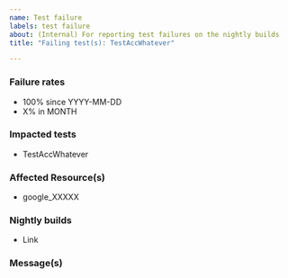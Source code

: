 ```yaml
---
name: Test failure
labels: test failure
about: (Internal) For reporting test failures on the nightly builds
title: "Failing test(s): TestAccWhatever"

---
```

<!--- This is a template for reporting test failures on nightly builds. It should only be used by core contributors who have access to our CI/CD results. --->

### Failure rates

- 100% since YYYY-MM-DD
- X% in MONTH

### Impacted tests
<!-- List all impacted tests for searchability. The title of the issue can instead list one or more groups of tests, or describe the overall root cause. -->

- TestAccWhatever

### Affected Resource(s)

<!--- List the affected resources and data sources. Use google_* if all resources or data sources are affected. --->

* google_XXXXX

### Nightly builds

<!-- Link to the nightly build(s), ideally with one impacted test opened -->
- Link

<!-- The error message that displays in the tests tab, for reference -->
### Message(s)

```

```
